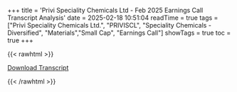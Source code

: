 +++
title = 'Privi Speciality Chemicals Ltd - Feb 2025 Earnings Call Transcript Analysis'
date = 2025-02-18 10:51:04
readTime = true
tags = ["Privi Speciality Chemicals Ltd.", "PRIVISCL", "Speciality Chemicals - Diversified", "Materials","Small Cap", "Earnings Call"]
showTags = true
toc = true
+++



{{< rawhtml >}}

<div class="button-container">    
    <a href="https://www.bseindia.com/stockinfo/AnnPdfOpen.aspx?Pname=e42d894d-0248-4b42-8f57-a389a77ac780.pdf" target="_blank" class="report-button">
      <i class="fas fa-file-pdf"></i> Download Transcript
    </a>
</div>
    
{{< /rawhtml >}}
